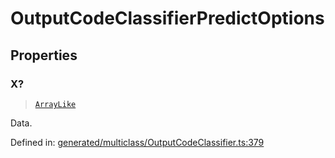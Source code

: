 # OutputCodeClassifierPredictOptions

## Properties

### X?

> [`ArrayLike`](../types/ArrayLike.md)

Data.

Defined in:  [generated/multiclass/OutputCodeClassifier.ts:379](https://github.com/transitive-bullshit/scikit-learn-ts/blob/122b3c0/packages/sklearn/src/generated/multiclass/OutputCodeClassifier.ts#L379)
